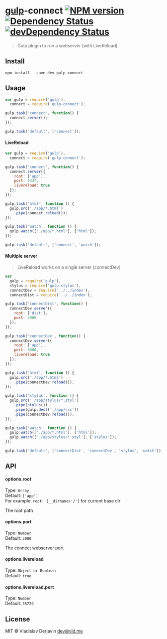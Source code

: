[gulp](https://github.com/wearefractal/gulp)-connect [![NPM version](https://badge.fury.io/js/gulp-connect.png)](http://badge.fury.io/js/gulp-connect) [![Dependency Status](https://david-dm.org/avevlad/gulp-connect.png)](https://david-dm.org/avevlad/gulp-connect) [![devDependency Status](https://david-dm.org/avevlad/gulp-connect.png)](https://david-dm.org/avevlad/gulp-connect#info=devDependencies)
==================


> Gulp plugin to run a webserver (with LiveReload)

## Install

```
npm install --save-dev gulp-connect
```


## Usage

```js
var gulp = require('gulp'),
  connect = require('gulp-connect');

gulp.task('connect', function() {
  connect.server();
});

gulp.task('default', ['connect']);
```


#### LiveReload
```js
var gulp = require('gulp'),
  connect = require('gulp-connect');

gulp.task('connect', function() {
  connect.server({
    root: ['app'],
    port: 1337,
    livereload: true
  });
});

gulp.task('html', function () {
  gulp.src('./app/*.html')
    .pipe(connect.reload());
});

gulp.task('watch', function () {
  gulp.watch(['./app/*.html'], ['html']);
});

gulp.task('default', ['connect', 'watch']);
```

#### Multiple server

> LiveReload works on a single server (connectDev)

```js
var
  gulp = require('gulp'),
  stylus = require('gulp-stylus'),
  connectDev = require('../../index'),
  connectDist = require('../../index');

gulp.task('connectDist', function() {
  connectDev.server({
    root: ['dist'],
    port: 5000
  });
});

gulp.task('connectDev', function() {
  connectDev.server({
    root: ['app'],
    port: 8000,
    livereload: true
  });
});

gulp.task('html', function () {
  gulp.src('./app/*.html')
    .pipe(connectDev.reload());
});

gulp.task('stylus', function () {
  gulp.src('./app/stylus/*.styl')
    .pipe(stylus())
    .pipe(gulp.dest('./app/css'))
    .pipe(connectDev.reload());
});

gulp.task('watch', function () {
  gulp.watch(['./app/*.html'], ['html']);
  gulp.watch(['./app/stylus/*.styl'], ['stylus']);
});

gulp.task('default', ['connectDist', 'connectDev', 'stylus', 'watch']);
```

## API

#### options.root

Type: `Array`  
Default: `['app']`  
For example: `root: [__dirname+'/']` for current base dir

The root path

#### options.port

Type: `Number`  
Default: `3000`

The connect webserver port

#### options.livereload

Type: `Object or Boolean`  
Default: `true`

#### options.livereload.port

Type: `Number`  
Default: `35729`


## License

MIT © Vladislav Derjavin <dev@vld.me>
